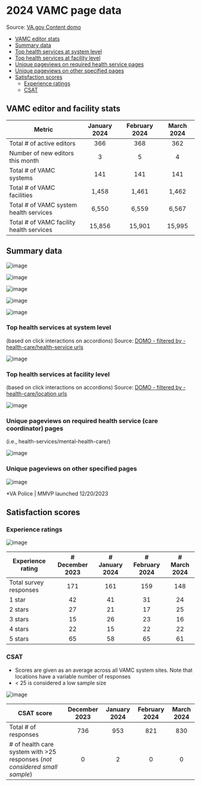 # 2024 VAMC page data

Source: [VA.gov Content domo](https://va-gov.domo.com/page/426422632)

- [VAMC editor stats](https://github.com/department-of-veterans-affairs/va.gov-team/blob/master/products/facilities/medical-centers/analytics/2024-vamc-data.md#vamc-editor-stats)
- [Summary data](https://github.com/department-of-veterans-affairs/va.gov-team/blob/master/products/facilities/medical-centers/analytics/2024-vamc-data.md#summary-data)
- [Top health services at system level](https://github.com/department-of-veterans-affairs/va.gov-team/blob/master/products/facilities/medical-centers/analytics/2024-vamc-data.md#top-health-services-at-system-level)
- [Top health services at facility level](https://github.com/department-of-veterans-affairs/va.gov-team/blob/master/products/facilities/medical-centers/analytics/2024-vamc-data.md#top-health-services-at-facility-level)
- [Unique pageviews on required health service pages](https://github.com/department-of-veterans-affairs/va.gov-team/blob/master/products/facilities/medical-centers/analytics/2024-vamc-data.md#unique-pageviews-on-required-health-service-pages)
- [Unique pageviews on other specified pages](https://github.com/department-of-veterans-affairs/va.gov-team/blob/master/products/facilities/medical-centers/analytics/2024-vamc-data.md#unique-pageviews-on-other-specified-pages)
- [Satisfaction scores](https://github.com/department-of-veterans-affairs/va.gov-team/blob/master/products/facilities/medical-centers/analytics/2024-vamc-data.md#satisfaction-scores)
  - [Experience ratings](https://github.com/department-of-veterans-affairs/va.gov-team/blob/master/products/facilities/medical-centers/analytics/2024-vamc-data.md#experience-ratings)
  - [CSAT](https://github.com/department-of-veterans-affairs/va.gov-team/blob/master/products/facilities/medical-centers/analytics/2024-vamc-data.md#csat)

## VAMC editor and facility stats
| Metric | January 2024 | February 2024	| March 2024
|---|:---:|:---:|:---:|
| Total # of active editors | 366 |368 |362 |
| Number of new editors this month |3 |5 | 4|
| Total # of VAMC systems |141 | 141 |141 |
| Total # of VAMC facilities | 1,458 |1,461 |1,462 |
| Total # of VAMC system health services | 6,550 |6,559 |6,567 |
| Total # of VAMC facility health services | 15,856 | 15,901 |15,995 |

## Summary data
![image](https://github.com/department-of-veterans-affairs/va.gov-team/assets/55411834/eecbb8fc-4bd8-4166-84e4-8003db71fd19)



![image](https://github.com/department-of-veterans-affairs/va.gov-team/assets/55411834/ab49acfc-2180-4f71-ad29-1b314ebc20c0)





![image](https://github.com/department-of-veterans-affairs/va.gov-team/assets/55411834/2844f1a1-740d-4ead-b2ea-a1a738ffc9bc)



![image](https://github.com/department-of-veterans-affairs/va.gov-team/assets/55411834/b649904e-d16c-4511-bdda-5dd8c73b9ab9)


![image](https://github.com/department-of-veterans-affairs/va.gov-team/assets/55411834/8464b2a6-c81c-4729-9d51-9bd34462fd04)





### Top health services at system level
(based on click interactions on accordions)
Source: [DOMO - filtered by -health-care/health-service urls](https://va-gov.domo.com/page/426422632)

![image](https://github.com/department-of-veterans-affairs/va.gov-team/assets/55411834/6fc40d07-ec6b-4a89-a224-367f1909d6a4)



### Top health services at facility level
(based on click interactions on accordions)
Source: [DOMO - filtered by -health-care/location urls](https://va-gov.domo.com/page/426422632)


![image](https://github.com/department-of-veterans-affairs/va.gov-team/assets/55411834/3cee0832-5264-4cdf-ba75-96f27c349934)




### Unique pageviews on required health service (care coordinator) pages
(i.e., health-services/mental-health-care/) 

![image](https://github.com/department-of-veterans-affairs/va.gov-team/assets/55411834/4434c4a6-1ac2-41cf-9377-7861c4076800)



### Unique pageviews on other specified pages

![image](https://github.com/department-of-veterans-affairs/va.gov-team/assets/55411834/33870a36-4d95-446a-a52b-a2f91e3a133b)


*VA Police | MMVP launched 12/20/2023 

## Satisfaction scores

### Experience ratings 

![image](https://github.com/department-of-veterans-affairs/va.gov-team/assets/55411834/0541cdba-c36b-4a00-9371-f3383f843d49)


| Experience rating | # December 2023 | # January 2024	| # February 2024	| # March 2024
| --- | :---:|:---:| :---:| :---: | 
| Total survey responses |171 | 161 | 159 |148
| 1 star | 42 | 41 |31 |24 |
| 2 stars	|27 | 21|17 | 25|
| 3 stars |15 | 26|23 |16 |
| 4 stars |22 | 15| 22|22 |
| 5 stars |65 | 58|65 |61 |

### CSAT
- Scores are given as an average across all VAMC system sites. Note that locations have a variable number of responses
- < 25 is considered a low sample size

![image](https://github.com/department-of-veterans-affairs/va.gov-team/assets/55411834/16814090-e6f9-49df-aaf8-1e36b0ee9829)



| CSAT score | December 2023 |  January 2024 | February 2024	| March 2024
| --- | :---:|:---: |:---:|:---:
| Total # of responses |736 | 953 |821| 830|
| # of health care system with >25 responses (_not considered small sample_) |0| 2|0 | 0| 
